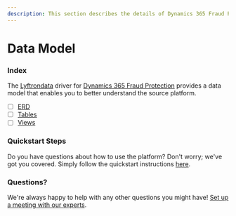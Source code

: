 ```yaml
---
description: This section describes the details of Dynamics 365 Fraud Protection ERD, Tables, and Views.
---
```


# Data Model

### Index

The  [Lyftrondata](https://www.lyftrondata.com/) driver for [Dynamics 365 Fraud Protection](None) provides a data model that enables you to better understand the source platform.

* [ ] [ERD](erd.md)
* [ ] [Tables](tables.md)
* [ ] [Views](views.md)

### Quickstart Steps

Do you have questions about how to use the platform? Don't worry; we've got you covered. Simply follow the quickstart instructions [here](../README.md).


### Questions? <a href="#questions" id="questions"></a>

We're always happy to help with any other questions you might have! [Set up a meeting with our experts](https://www.lyftrondata.com/book-a-meeting/).

